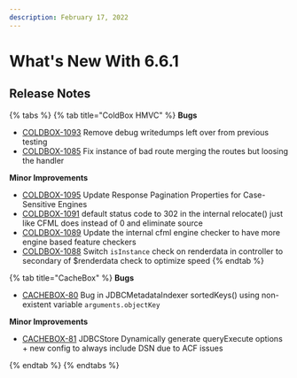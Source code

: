 ```yaml
---
description: February 17, 2022
---
```


# What's New With 6.6.1

## Release Notes

{% tabs %}
{% tab title="ColdBox HMVC" %}
**Bugs**

* [COLDBOX-1093](https://ortussolutions.atlassian.net/browse/COLDBOX-1093) Remove debug writedumps left over from previous testing
* [COLDBOX-1085](https://ortussolutions.atlassian.net/browse/COLDBOX-1085) Fix instance of bad route merging the routes but loosing the handler

**Minor Improvements**

* [COLDBOX-1095](https://ortussolutions.atlassian.net/browse/COLDBOX-1095) Update Response Pagination Properties for Case-Sensitive Engines
* [COLDBOX-1091](https://ortussolutions.atlassian.net/browse/COLDBOX-1091) default status code to 302 in the internal relocate() just like CFML does instead of 0 and eliminate source
* [COLDBOX-1089](https://ortussolutions.atlassian.net/browse/COLDBOX-1089) Update the internal cfml engine checker to have more engine based feature checkers
* [COLDBOX-1088](https://ortussolutions.atlassian.net/browse/COLDBOX-1088) Switch `isInstance` check on renderdata in controller to secondary of $renderdata check to optimize speed
{% endtab %}

{% tab title="CacheBox" %}
**Bugs**

* [CACHEBOX-80](https://ortussolutions.atlassian.net/browse/CACHEBOX-80) Bug in JDBCMetadataIndexer sortedKeys() using non-existent variable `arguments.objectKey`

**Minor Improvements**

* [CACHEBOX-81](https://ortussolutions.atlassian.net/browse/CACHEBOX-81) JDBCStore Dynamically generate queryExecute options + new config to always include DSN due to ACF issues


{% endtab %}
{% endtabs %}
